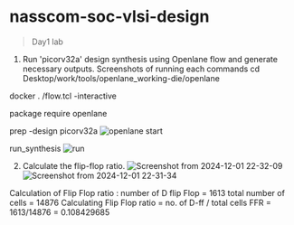 # nasscom-soc-vlsi-design
> Day1 lab 
1.  Run 'picorv32a' design synthesis using Openlane flow and generate necessary outputs. Screenshots of running each commands
  cd Desktop/work/tools/openlane_working-die/openlane

  docker
.
/flow.tcl -interactive
 
 package require openlane

 prep -design picorv32a
![openlane start](https://github.com/user-attachments/assets/ec9a304d-e6a8-4e25-bf4a-bc78c9a2c244)


run_synthesis
![run](https://github.com/user-attachments/assets/d520d62e-40e3-4f0c-b14d-4c2bbb350c1d)

2. Calculate the flip-flop ratio.
![Screenshot from 2024-12-01 22-32-09](https://github.com/user-attachments/assets/20600fe4-b15d-49d0-81d8-442a979ed995)
![Screenshot from 2024-12-01 22-31-34](https://github.com/user-attachments/assets/0bd629c8-dd21-4af2-bb20-b4bfc5d379a5)

Calculation of Flip Flop ratio : 
number of D flip Flop = 1613 total number of cells = 14876
Calculating Flip Flop ratio = no. of D-ff / total cells 
FFR = 1613/14876 = 0.108429685





